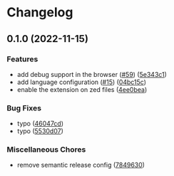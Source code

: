 # Changelog

## 0.1.0 (2022-11-15)


### Features

* add debug support in the browser ([#59](https://github.com/nhedger/vscode-spicedb/issues/59)) ([5e343c1](https://github.com/nhedger/vscode-spicedb/commit/5e343c1139a5bbe38ede4b8d677977742aefa98e))
* add language configuration ([#15](https://github.com/nhedger/vscode-spicedb/issues/15)) ([04bc15c](https://github.com/nhedger/vscode-spicedb/commit/04bc15c49473c8da082c2857048a9b703622269c))
* enable the extension on zed files ([4ee0bea](https://github.com/nhedger/vscode-spicedb/commit/4ee0bea0460c51d0014d2a82d4b8928fd9939b9d))


### Bug Fixes

* typo ([46047cd](https://github.com/nhedger/vscode-spicedb/commit/46047cd45854a81dee137febf7836467001ff947))
* typo ([5530d07](https://github.com/nhedger/vscode-spicedb/commit/5530d07f4fc878e1e2c955c9e6ce83aa5cbb2b9b))


### Miscellaneous Chores

* remove semantic release config ([7849630](https://github.com/nhedger/vscode-spicedb/commit/784963095e8df25ba65d836afb21ef6534f2bafd))

